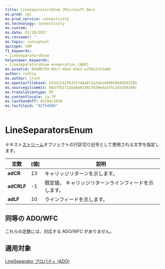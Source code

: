 ```yaml
---
title: LineSeparatorsEnum |Microsoft Docs
ms.prod: sql
ms.prod_service: connectivity
ms.technology: connectivity
ms.custom: ''
ms.date: 01/19/2017
ms.reviewer: ''
ms.topic: conceptual
apitype: COM
f1_keywords:
- LineSeparatorsEnum
helpviewer_keywords:
- LineSeparatorsEnum enumeration [ADO]
ms.assetid: 0440b793-99c7-49a2-b3e2-ec5b1a7e3e60
author: rothja
ms.author: jroth
ms.openlocfilehash: b7431242fb331fd4a8f2a24e1dd9bf0d4d201595
ms.sourcegitcommit: 6037fb1f1a5ddd933017029eda5f5c281939100c
ms.translationtype: MT
ms.contentlocale: ja-JP
ms.lasthandoff: 05/04/2020
ms.locfileid: "82754696"
---
```

# <a name="lineseparatorsenum"></a>LineSeparatorsEnum
テキスト[ストリーム](../../../ado/reference/ado-api/stream-object-ado.md)オブジェクトの行区切り記号として使用される文字を指定します。  
  
|定数|[値]|説明|  
|--------------|-----------|-----------------|  
|**adCR**|13|キャリッジリターンを示します。|  
|**adCRLF**|-1|既定値。 キャリッジリターンラインフィードを示します。|  
|**adLF**|10|ラインフィードを示します。|  
  
## <a name="adowfc-equivalent"></a>同等の ADO/WFC  
 これらの定数には、対応する ADO/WFC がありません。  
  
## <a name="applies-to"></a>適用対象  
 [LineSeparator プロパティ (ADO)](../../../ado/reference/ado-api/lineseparator-property-ado.md)
